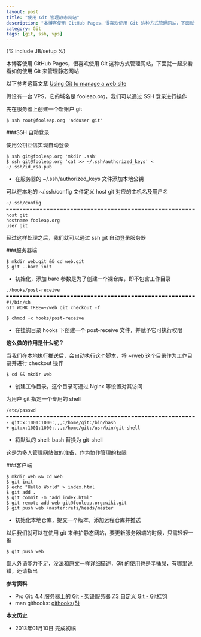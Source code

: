```yaml
---
layout: post
title: "使用 Git 管理静态网站"
description: "本博客使用 GitHub Pages，很喜欢使用 Git 这种方式管理网站，下面就一起来看看如何使用 Git 来管理静态网站"
category: Git
tags: [git, ssh, vps]
---
```

{% include JB/setup %}

本博客使用 GitHub Pages，很喜欢使用 Git 这种方式管理网站，下面就一起来看看如何使用 Git 来管理静态网站

以下参考这篇文章 [Using Git to manage a web site](http://toroid.org/ams/git-website-howto)

假设有一台 VPS，它的域名是 fooleap.org，我们可以通过 SSH 登录进行操作

先在服务器上创建一个新账户 git

    $ ssh root@fooleap.org 'adduser git'

###SSH 自动登录

使用公钥互信实现自动登录

    $ ssh git@fooleap.org 'mkdir .ssh'
    $ ssh git@fooleap.org 'cat >> ~/.ssh/authorized_keys' < ~/.ssh/id_rsa.pub

* 在服务器的 ~/.ssh/authorized_keys 文件添加本地公钥

可以在本地的 ~/.ssh/config 文件定义 host git 对应的主机名及用户名

<pre style="margin-bottom: 0; border-bottom:none; padding-bottom:8px;"><code>~/.ssh/config</code></pre>
<pre style="margin-top: 0; border-top-style:dashed; padding-top:8px;"><code>host git
hostname fooleap.org
user git</code></pre>

经过这样处理之后，我们就可以通过 ssh git 自动登录服务器

###服务器端

    $ mkdir web.git && cd web.git
    $ git --bare init

* 初始化，添加 bare 参数是为了创建一个裸仓库，即不包含工作目录

<pre style="margin-bottom: 0; border-bottom:none; padding-bottom:8px;"><code>./hooks/post-receive</code></pre>
<pre style="margin-top: 0; border-top-style:dashed; padding-top:8px;"><code>#!/bin/sh
GIT_WORK_TREE=~/web git checkout -f</code></pre>

    $ chmod +x hooks/post-receive

* 在挂钩目录 hooks 下创建一个 post-receive 文件，并赋予它可执行权限

**这么做的作用是什么呢？**

当我们在本地执行推送后，会自动执行这个脚本，将 ~/web 这个目录作为工作目录并进行 checkout 操作

<pre><code>$ cd &amp;&amp; mkdir web </code></pre>

* 创建工作目录，这个目录可通过 Nginx 等设置对其访问

为用户 git 指定一个专用的 shell

<pre style="margin-bottom: 0; border-bottom:none; padding-bottom:8px;"><code>/etc/passwd</code></pre>
<pre style="margin-top: 0; border-top-style:dashed; padding-top:8px;"><code>- git:x:1001:1000:,,,:/home/git:/bin/bash
+ git:x:1001:1000:,,,:/home/git:/usr/bin/git-shell</code></pre>

* 将默认的 shell: bash 替换为 git-shell

这是为多人管理网站做的准备，作为协作管理的权限

###客户端

    $ mkdir web && cd web
    $ git init
    $ echo "Hello World" > index.html
    $ git add . 
    $ git commit -m "add index.html"
    $ git remote add web git@fooleap.org:wiki.git
    $ git push web +master:refs/heads/master

<ul><li>初始化本地仓库，提交一个版本，添加远程仓库并推送</li></ul>

以后我们就可以在使用 git 来维护静态网站，要更新服务器端的时候，只需轻轻一推

    $ git push web

鄙人外语能力不足，没法和原文一样详细描述，Git 的使用也是半桶屎，有哪里说错，还请指出

**参考资料**

* Pro Git: [4.4 服务器上的 Git - 架设服务器](http://git-scm.com/book/zh/%E6%9C%8D%E5%8A%A1%E5%99%A8%E4%B8%8A%E7%9A%84-Git-%E6%9E%B6%E8%AE%BE%E6%9C%8D%E5%8A%A1%E5%99%A8) [7.3 自定义 Git - Git挂钩](http://git-scm.com/book/zh/%E8%87%AA%E5%AE%9A%E4%B9%89-Git-Git%E6%8C%82%E9%92%A9#%E6%9C%8D%E5%8A%A1%E5%99%A8%E7%AB%AF%E6%8C%82%E9%92%A9) 
* man githooks: [githooks(5)](http://www.kernel.org/pub/software/scm/git/docs/githooks.html#post-receive)

**本文历史**

* 2013年01月10日 完成初稿
